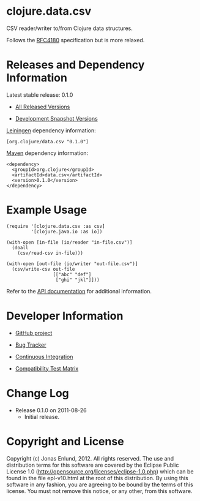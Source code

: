 clojure.data.csv
========================================

CSV reader/writer to/from Clojure data structures.

Follows the [RFC4180](http://tools.ietf.org/html/rfc4180) specification but is more relaxed.



Releases and Dependency Information
========================================

Latest stable release: 0.1.0

* [All Released Versions](http://search.maven.org/#search%7Cga%7C1%7Cg%3A%22org.clojure%22%20AND%20a%3A%22data.csv%22)

* [Development Snapshot Versions](https://oss.sonatype.org/index.html#nexus-search;gav~org.clojure~data.csv~~~)

[Leiningen](https://github.com/technomancy/leiningen) dependency information:

    [org.clojure/data.csv "0.1.0"]

[Maven](http://maven.apache.org/) dependency information:

    <dependency>
      <groupId>org.clojure</groupId>
      <artifactId>data.csv</artifactId>
      <version>0.1.0</version>
    </dependency>



Example Usage
========================================

    (require '[clojure.data.csv :as csv]
             '[clojure.java.io :as io])

    (with-open [in-file (io/reader "in-file.csv")]
      (doall
        (csv/read-csv in-file)))

    (with-open [out-file (io/writer "out-file.csv")]
      (csv/write-csv out-file
                     [["abc" "def"]
                      ["ghi" "jkl"]]))

Refer to the [API documentation](http://clojure.github.com/data.csv/)
for additional information.



Developer Information
========================================

* [GitHub project](https://github.com/clojure/data.csv)

* [Bug Tracker](http://dev.clojure.org/jira/browse/DCSV)

* [Continuous Integration](http://build.clojure.org/job/data.csv/)

* [Compatibility Test Matrix](http://build.clojure.org/job/data.csv-test-matrix/)



Change Log
====================

* Release 0.1.0 on 2011-08-26
  * Initial release.



Copyright and License
========================================

Copyright (c) Jonas Enlund, 2012. All rights reserved.  The use and
distribution terms for this software are covered by the Eclipse Public
License 1.0 (http://opensource.org/licenses/eclipse-1.0.php) which can
be found in the file epl-v10.html at the root of this distribution.
By using this software in any fashion, you are agreeing to be bound by
the terms of this license.  You must not remove this notice, or any
other, from this software.
